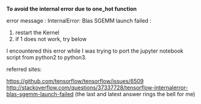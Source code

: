 **To avoid the internal error due to one_hot function**

error message : InternalError: Blas SGEMM launch failed :
1. restart the Kernel
2. if 1 does not work, try below

I encountered this error while I was trying to port the jupyter notebook script from python2 to python3.

referred sites:

https://github.com/tensorflow/tensorflow/issues/6509
http://stackoverflow.com/questions/37337728/tensorflow-internalerror-blas-sgemm-launch-failed (the last and latest answer rings the bell for me)
